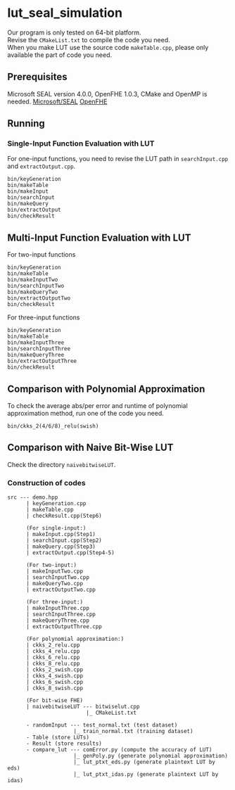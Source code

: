 # lut_seal_simulation
Our program is only tested on 64-bit platform.<br>
Revise the `CMakeList.txt` to compile the code you need.<br>
When you make LUT use the source code `makeTable.cpp`, please only available the part of code you need.<br>

## Prerequisites
Microsoft SEAL version 4.0.0, OpenFHE 1.0.3, CMake and OpenMP is needed.
[Microsoft/SEAL](https://github.com/microsoft/SEAL)
[OpenFHE](https://github.com/openfheorg/openfhe-development)

## Running

### Single-Input Function Evaluation with LUT
For one-input functions, you need to revise the LUT path in `searchInput.cpp` and `extractOutput.cpp`.
```
bin/keyGeneration
bin/makeTable
bin/makeInput
bin/searchInput
bin/makeQuery
bin/extractOutput
bin/checkResult
```
## Multi-Input Function Evaluation with LUT
For two-input functions
```
bin/keyGeneration
bin/makeTable
bin/makeInputTwo
bin/searchInputTwo
bin/makeQueryTwo
bin/extractOutputTwo
bin/checkResult
```
For three-input functions
```
bin/keyGeneration
bin/makeTable
bin/makeInputThree
bin/searchInputThree
bin/makeQueryThree
bin/extractOutputThree
bin/checkResult
```
## Comparison with Polynomial Approximation
To check the average abs/per error and runtime of polynomial approximation method, run one of the code you need.
```
bin/ckks_2(4/6/8)_relu(swish)
```
## Comparison with Naive Bit-Wise LUT
Check the directory `naivebitwiseLUT`.

### Construction of codes
```
src --- demo.hpp
      | keyGeneration.cpp
      | makeTable.cpp
      | checkResult.cpp(Step6)

      (For single-input:)
      | makeInput.cpp(Step1)
      | searchInput.cpp(Step2)
      | makeQuery.cpp(Step3)
      | extractOutput.cpp(Step4-5)

      (For two-input:)
      | makeInputTwo.cpp
      | searchInputTwo.cpp
      | makeQueryTwo.cpp
      | extractOutputTwo.cpp

      (For three-input:)
      | makeInputThree.cpp
      | searchInputThree.cpp
      | makeQueryThree.cpp
      | extractOutputThree.cpp

      (For polynomial approximation:)
      | ckks_2_relu.cpp
      | ckks_4_relu.cpp
      | ckks_6_relu.cpp
      | ckks_8_relu.cpp
      | ckks_2_swish.cpp
      | ckks_4_swish.cpp
      | ckks_6_swish.cpp
      | ckks_8_swish.cpp

      (For bit-wise FHE)
      | naivebitwiseLUT --- bitwiselut.cpp
                         |_ CMakeList.txt

      - randomInput --- test_normal.txt (test dataset)
                     |_ train_normal.txt (training dataset)
      - Table (store LUTs)
      - Result (store results)
      - compare_lut --- comError.py (compute the accuracy of LUT)
                     |_ genPoly.py (generate polynomial approximation)
                     |_ lut_ptxt_eds.py (generate plaintext LUT by eds)
                     |_ lut_ptxt_idas.py (generate plaintext LUT by idas)
```
